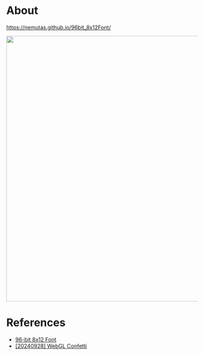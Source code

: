 # About
https://nemutas.github.io/96bit_8x12Font/

<img src="https://github.com/user-attachments/assets/c86ae005-1b58-43c3-81ab-20ad80221319" width="700" />

# References
- [96-bit 8x12 Font ](https://www.shadertoy.com/view/Mt2GWD)  
- [\[20240928\] WebGL Confetti](https://www.shadertoy.com/view/l32cz3)
